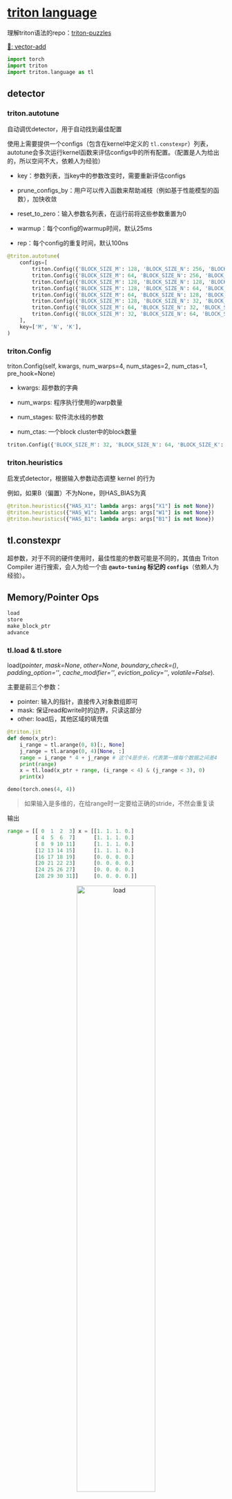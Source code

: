 # [triton language](https://triton-lang.org/main/python-api/triton.language.html)

理解triton语法的repo：[triton-puzzles](https://github.com/srush/Triton-Puzzles)

[🌰: vector-add](./Triton_base.md##elements)

```python
import torch
import triton
import triton.language as tl
```

## detector

### triton.autotune

自动调优detector，用于自动找到最佳配置

使用上需要提供一个configs（包含在kernel中定义的 `tl.constexpr`）列表，autotune会多次运行kernel函数来评估configs中的所有配置。（配置是人为给出的，所以空间不大，依赖人为经验）

- key：参数列表，当key中的参数改变时，需要重新评估configs

- prune_configs_by：用户可以传入函数来帮助减枝（例如基于性能模型的函数），加快收敛

- reset_to_zero：输入参数名列表，在运行前将这些参数重置为0

- warmup：每个config的warmup时间，默认25ms

- rep：每个config的重复时间，默认100ns


```python
@triton.autotune(
    configs=[
        triton.Config({'BLOCK_SIZE_M': 128, 'BLOCK_SIZE_N': 256, 'BLOCK_SIZE_K': 64, 'GROUP_SIZE_M': 8}, num_stages=3, num_warps=8),
        triton.Config({'BLOCK_SIZE_M': 64, 'BLOCK_SIZE_N': 256, 'BLOCK_SIZE_K': 32, 'GROUP_SIZE_M': 8}, num_stages=4, num_warps=4),
        triton.Config({'BLOCK_SIZE_M': 128, 'BLOCK_SIZE_N': 128, 'BLOCK_SIZE_K': 32, 'GROUP_SIZE_M': 8}, num_stages=4, num_warps=4),
        triton.Config({'BLOCK_SIZE_M': 128, 'BLOCK_SIZE_N': 64, 'BLOCK_SIZE_K': 32, 'GROUP_SIZE_M': 8}, num_stages=4, num_warps=4),
        triton.Config({'BLOCK_SIZE_M': 64, 'BLOCK_SIZE_N': 128, 'BLOCK_SIZE_K': 32, 'GROUP_SIZE_M': 8}, num_stages=4, num_warps=4),
        triton.Config({'BLOCK_SIZE_M': 128, 'BLOCK_SIZE_N': 32, 'BLOCK_SIZE_K': 32, 'GROUP_SIZE_M': 8}, num_stages=4, num_warps=4),
        triton.Config({'BLOCK_SIZE_M': 64, 'BLOCK_SIZE_N': 32, 'BLOCK_SIZE_K': 32, 'GROUP_SIZE_M': 8}, num_stages=5, num_warps=2),
        triton.Config({'BLOCK_SIZE_M': 32, 'BLOCK_SIZE_N': 64, 'BLOCK_SIZE_K': 32, 'GROUP_SIZE_M': 8}, num_stages=5, num_warps=2),
    ],
    key=['M', 'N', 'K'],
)
```

### triton.Config

triton.Config(self, kwargs, num_warps=4, num_stages=2, num_ctas=1, pre_hook=None)

- kwargs: 超参数的字典

- num_warps: 程序执行使用的warp数量

- num_stages: 软件流水线的参数

- num_ctas: 一个block cluster中的block数量

```python
triton.Config({'BLOCK_SIZE_M': 32, 'BLOCK_SIZE_N': 64, 'BLOCK_SIZE_K': 32, 'GROUP_SIZE_M': 8}, num_stages=5, num_warps=2)
```

### triton.heuristics

启发式detector，根据输入参数动态调整 kernel 的行为

例如，如果B（偏置）不为None，则HAS_BIAS为真

```python
@triton.heuristics({"HAS_X1": lambda args: args["X1"] is not None})
@triton.heuristics({"HAS_W1": lambda args: args["W1"] is not None})
@triton.heuristics({"HAS_B1": lambda args: args["B1"] is not None})
```

## tl.constexpr

超参数，对于不同的硬件使用时，最佳性能的参数可能是不同的，其值由 Triton Compiler 进行搜索，会人为给一个由 **`@auto-tuning` 标记的 `configs`**（依赖人为经验）。

## Memory/Pointer Ops

```bash
load
store
make_block_ptr
advance
```


### tl.load & tl.store

load(*pointer*, *mask=None*, *other=None*, *boundary_check=()*, *padding_option=''*, *cache_modifier=''*, *eviction_policy=''*, *volatile=False*). 

主要是前三个参数：

- pointer: 输入的指针，直接传入对象数组即可
- mask: 保证read和write时的边界，只读这部分
- other: load后，其他区域的填充值

```python
@triton.jit
def demo(x_ptr):
    i_range = tl.arange(0, 8)[:, None]
    j_range = tl.arange(0, 4)[None, :]
    range = i_range * 4 + j_range # 这个4是步长，代表第一维每个数据之间差4
    print(range)
    x = tl.load(x_ptr + range, (i_range < 4) & (j_range < 3), 0)
    print(x)

demo(torch.ones(4, 4))
```

> 如果输入是多维的，在给range时一定要给正确的stride，不然会重复读

输出

```python
range = [[ 0  1  2  3] x = [[1. 1. 1. 0.]
         [ 4  5  6  7]      [1. 1. 1. 0.]
         [ 8  9 10 11]      [1. 1. 1. 0.]
         [12 13 14 15]      [1. 1. 1. 0.]
         [16 17 18 19]      [0. 0. 0. 0.]
         [20 21 22 23]      [0. 0. 0. 0.]
         [24 25 26 27]      [0. 0. 0. 0.]
         [28 29 30 31]]     [0. 0. 0. 0.]]
```

<div style="text-align: center;"><img src="./img_Triton_language/load.png" alt="load" style="width: 60%;"></div>


store(*pointer*, *value*, *mask=None*, *boundary_check=()*, *cache_modifier=''*, *eviction_policy=''*)

主要是前三个参数：

- pointer: 输入的指针，直接传入对象数组即可
- value: 写入的值
- mask:  保证read和write时的边界，只有这部分会被写，其他保持原值

```python
@triton.jit
def demo(z_ptr):
    range = tl.arange(0, 8)
    z = tl.store(z_ptr + range, 10, range < 5)
    print(z)

demo(z)
```

输出，只有mask内的range被写了value

```python
tensor([[10., 10., 10.],
        [10., 10.,  1.],
        [ 1.,  1.,  1.],
        [ 1.,  1.,  1.]])
```

<div style="text-align: center;"><img src="./img_Triton_language/store.png" alt="store" style="width: 70%;"></div>


**不同pid的load是并行的**

```python
@triton.jit
def demo(x_ptr):
    pid = tl.program_id(0)
    range = tl.arange(0, 8) + pid * 8 # pid = 0, 1, 2
    x = tl.load(x_ptr + range, range < 20)
    print("Print for each", pid, x)

demo(torch.ones(2, 4, 4))
```

下图是pid=0 / 1/ 2 时所load的数据

<div style="display: flex;">
  <img src="./img_Triton_language/loadpid0.png" style="flex: 1;width: 30%;">
  <img src="./img_Triton_language/loadpid1.png" style="flex: 1;width: 30%;">
  <img src="./img_Triton_language/loadpid2.png" style="flex: 1;width: 30%;">
</div>

**cache_modifier**

load 和 store 都有cache option，可以用来控制cache的行为

例如 `a = tl.load(a_ptrs, cache_modifier=".cg")` 表示使用 LLC 进行访存。

> LLC(Last Level Cache)是芯片中的最后一级缓存，一般也称为 L2_Cache，整个芯片共享，可以获得更大的访存带宽和更低的访存延迟。一般对小规模kernel效果显著。

```python
def _str_to_load_cache_modifier(cache_modifier):
    cache = ir.CACHE_MODIFIER.NONE  # default
    if cache_modifier:
        if cache_modifier == ".ca":
            cache = ir.CACHE_MODIFIER.CA
        elif cache_modifier == ".cg":
            cache = ir.CACHE_MODIFIER.CG
        else:
            raise ValueError(f"Cache modifier {cache_modifier} not supported")
    return cache


def _str_to_store_cache_modifier(cache_modifier):
    cache = ir.CACHE_MODIFIER.NONE  # default
    if cache_modifier:
        if cache_modifier == ".wb":
            cache = ir.CACHE_MODIFIER.WB
        elif cache_modifier == ".cg":
            cache = ir.CACHE_MODIFIER.CG
        elif cache_modifier == ".cs":
            cache = ir.CACHE_MODIFIER.CS
        elif cache_modifier == ".wt":
            cache = ir.CACHE_MODIFIER.WT
        else:
            raise ValueError(f"Cache modifier {cache_modifier} not supported")
    return cache
```


## Programming Model

```bash
    tensor
    program_id
    num_programs
```

### program_id

Input: axis

axis (int) – The axis of the 3D launch grid. Must be 0, 1 or 2.

返回当前程序在axis上的id

### num_programs

Input: axis

返回axis上当前有多少程序实例

## Creation Ops

```bash
    arange
    cat
    full
    zeros
    zeros_like
```

## Shape Manipulation Ops

```bash
    broadcast
    broadcast_to
    expand_dims
    interleave
    join
    permute
    ravel
    reshape
    split
    trans
    view
```

## Linear Algebra Ops

```bash
    dot
```

## Indexing Ops

```bash
    flip
    where
    swizzle2d
```

## Math Ops

```bash
    abs
    cdiv
    clamp
    cos
    div_rn
    erf
    exp
    exp2
    fma
    fdiv
    floor
    log
    log2
    maximum
    minimum
    sigmoid
    sin
    softmax
    sqrt
    sqrt_rn
    umulhi
```

## Reduction Ops
```bash
    argmax
    argmin
    max
    min
    reduce
    sum
    xor_sum
```

## Scan/Sort Ops
```bash
    associative_scan
    cumprod
    cumsum
    histogram
    sort
```

## Atomic Ops
```bash
    atomic_add
    atomic_and
    atomic_cas
    atomic_max
    atomic_min
    atomic_or
    atomic_xchg
    atomic_xor
```

## Random Number Generation
```bash
    randint4x
    randint
    rand
    randn
```

## Iterators
```bash
    range
    static_range
```

## Inline Assembly
```bash
    inline_asm_elementwise
```

## Compiler Hint Ops

```bash
    debug_barrier
    max_constancy
    max_contiguous
    multiple_of
```

### debug_barrier

插入一个barrier来同步block中的所有thread

### tl.max_contiguous & tl.max_constany & tl.multiple_of

```python
  offs_am = (pid_m * BLOCK_SIZE_M + tl.arange(0, BLOCK_SIZE_M)) % M
  offs_bn = (pid_n * BLOCK_SIZE_N + tl.arange(0, BLOCK_SIZE_N)) % N
```

由于编译器无法感知数据的连续性，所以加载数据时会**离散地**处理数据。
如果编写kernel时提前已知数据连续，可以使用 `tl.max_contiguous & tl.multiple_of` 去标识加载数据的连续性，这样编译器就可连续地处理该段数据。

input 和 values 是等维度的

- max_contiguous(input, values)：对于每个维度i，标识input[i]中 每values[i]个相邻元素 是连续的

> 例如 values = [4], 则 input 可以是 [0, 1, 2, 3, 8, 9, 10, 11]

- max_constany(input, values)：对于每个维度i，标识input[i]中 每values[i]个相邻元素 是常数

> 例如 values = [4], 则 input 可以是 [0, 0, 0, 0, 1, 1, 1, 1]

- multiple_of(input, values)：对于每个维度i，标识input[i]中 所有元素都是 values[i] 的倍数

> 例如 values = [2], 则 input 可以是 [0, 2, 4, 6, 8]

```python
  offs_am = tl.max_contiguous(tl.multiple_of((pid_m * BLOCK_SIZE_M + tl.arange(0, BLOCK_SIZE_M)) % M, BLOCK_SIZE_M), BLOCK_SIZE_M)
  offs_am = tl.max_contiguous(tl.multiple_of((pid_m * BLOCK_SIZE_M + tl.arange(0, BLOCK_SIZE_M)) % M, BLOCK_SIZE_M), BLOCK_SIZE_M)
```


## Debug Ops
```bash
    static_print
    static_assert
    device_print
    device_assert
```